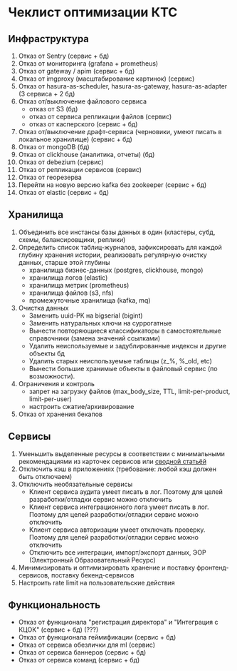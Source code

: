 Чеклист оптимизации КТС
===========

<a name="infra">Инфраструктура</a>
-----------
1. Отказ от Sentry (сервис + бд)
2. Отказ от мониторинга (grafana + prometheus) 
3. Отказ от gateway / apim (сервис + бд)
4. Отказ от imgproxy (масштабирование картинок) (сервис)
5. Отказ от hasura-as-scheduler, hasura-as-gateway, hasura-as-adapter  (3 сервиса + 2 бд)
6. Отказ от/выключение файлового сервиса  
    * отказ от S3 (бд)
    * отказ от сервиса репликации файлов (сервис)
    * отказ от касперского (сервис + бд)
7. Отказ от/выключение драфт-сервиса (черновики, умеют писать в локальное хранилище) (сервис + бд)
8. Отказ от mongoDB (бд) 
9. Отказ от clickhouse (аналитика, отчеты) (бд)
10. Отказ от debezium (сервис)
11. Отказ от репликации сервисов (сервис)    
12. Отказ от георезерва
13. Перейти на новую версию kafka без zookeeper (сервис + бд)
14. Отказ от elastic (сервис + бд)

<a name="infra">Хранилища</a>
-----------
1. Объединить все инстансы базы данных в один (кластеры, субд, схемы, балансировщики, реплики)
2. Определить список таблиц-журналов, зафиксировать для каждой глубину хранения истории, реализовать регулярную очистку данных, старше этой глубины  
    * хранилища бизнес-данных (postgres, clickhouse, mongo)
    * хранилища логов (elastic)
    * хранилища метрик (prometheus)
    * хранилища файлов (s3, nfs)
    * промежуточные хранилища (kafka, mq)
3. Очистка данных  
    * Заменить uuid-PK на bigserial (bigint)
    * Заменить натуральных ключи на суррогатные
    * Вынести повторяющиеся классификаторы в самостоятельные справочники (замена значений ссылками)
    * Удалить неиспользуемые и задублированные индексы и другие объекты бд
    * Удалить старых неиспользуемые таблицы (z_%, %_old, etc)
    * Вынести большие хранимые объекты в файловый сервис (по возможности).
4. Ограничения и контроль  
    * запрет на загрузку файлов (max_body_size, TTL, limit-per-product, limit-per-user)
    * настроить сжатие/архивирование 
5. Отказ от хранения бекапов

<a name="services">Сервисы</a>
-----------
1. Уменьшить выделенные ресурсы в соответствии с минимальными рекомендациями из карточек сервисов или [сводной статьёй](https://confluence.pcbltools.ru/confluence/pages/viewpage.action?pageId=12735015)
2. Отключить кэш в приложениях (требование: любой кэш должен быть отключаем)
3. Отключить необязательные сервисы  
    * Клиент сервиса аудита умеет писать в лог. Поэтому для целей разработки/отладки сервис можно отключить
    * Клиент сервиса интеграционного лога умеет писать в лог. Поэтому для целей разработки/отладки сервис можно отключить
    * Клиент сервиса авторизации умеет отключать проверку. Поэтому для целей разработки/отладки сервис можно отключить
    * Отключить все интеграции, импорт/экспорт данных, ЭОР (Электронный Образовательный Ресурс)
4. Минимизировать и оптимизировать хранение и поставку фронтенд-сервисов, поставку бекенд-сервисов
5. Настроить rate limit на пользовательские действия 

<a name="functions">Функциональность</a>
-----------
* Отказ от функционала "регистрация директора" и "Интеграция с КЦОК" (сервис + бд) (???)
* Отказ от функционала геймификации (сервис + бд)
* Отказ от сервиса обезлички для ml (сервис)
* Отказ от сервиса баннеров (сервис + бд)
* Отказ от сервиса команд (сервис + бд)
